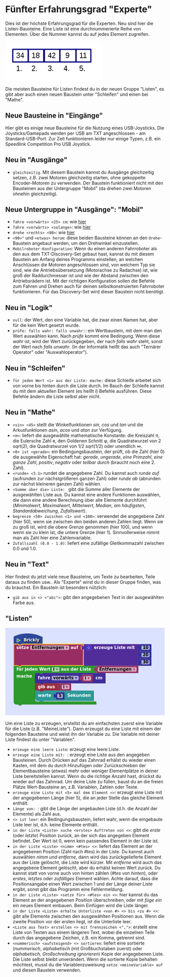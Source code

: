 # Fünfter Erfahrungsgrad "Experte"    

Dies ist der höchste Erfahrungsgrad für die Experten. Neu sind hier die Listen-Bausteine. Eine Liste ist eine durchnummerierte Reihe von Elementen. Über die Nummer kannst du auf jedes Element zugreifen.    

![Liste](list.png)    

Die meisten Bausteine für Listen findest du in der neuen Gruppe "Listen", es gibt aber auch einen neuen Baustein unter "Schleifen" und einen bei "Mathe".      

## Neue Bausteine in "Eingänge"    
Hier gibt es einige neue Bausteine für die Nutzung eines USB-Joysticks. Die Joysticks/Gamepads werden per USB am TXT angeschlossen - am Standard-USB-Port. Zur Zeit funktionieren leider nur einige Typen, z.B. ein Speedlink Competition Pro USB Joystick.    

## Neu in "Ausgänge"    
* `gleichzeitig`. Mit diesem Baustein kannst du Ausgänge gleichzeitig setzen, z.B. zwei Motoren gleichzeitig starten, ohne gekoppelte Encoder-Motoren zu verwenden. Der Baustein funktioniert nicht mit den Bausteinen aus der Untergruppe "Mobil" (da drehen zwei Motoren ohnehin gleichzeitig).     

## Neue Untergruppe in "Ausgänge": "Mobil"    
* `fahre <vorwärts> <25> cm`: wie [hier](level-1.md#fahre)  
* `fahre <vorwärts> <solange>`: wie [hier](level-2.md#fahresolange)  
* `drehe <rechts> <90>`: wie [hier](level-3.md#drehegrad)  
* `<90>°` und `<etwas> herum`: diese beiden Bausteine können an den `drehe`-Baustein angebaut werden, um den Drehwinkel einzustellen.    
* `Mobilroboter-Konfiguration`: Wenn du einen anderen Fahrroboter als den aus dem TXT-Discovery-Set gebaut hast, kannst du mit diesem Baustein am Anfang deines Programms einstellen, an welchen Anschlüssen die Motoren angeschlossen sind, von welchem Typ sie sind, wie die Antriebsübersetzung (Motorachse zu Radachse) ist, wie groß der Raddurchmesser ist und wie der Abstand zwischen den Antriebsrädern ist. Mit der richtigen Konfiguration sollen die Befehle zum Fahren und Drehen auch für deinen selbstkonstruierten Fahrroboter funktionieren. Für das Discovery-Set wird dieser Baustein nicht benötigt.      

## Neu in "Logik"       
* `null`: der Wert, den eine Variable hat, die zwar einen Namen hat, aber für die kein Wert gesetzt wurde.  
* `prüfe: falls wahr: falls unwahr:`: ein Wertbaustein, mit dem man den Wert auswählen kann. Nach *prüfe* kommt eine Bedingung. Wenn diese *wahr* ist, wird der Wert zurückgegeben, der nach *falls wahr* steht, sonst der Wert nach *falls unwahr*. (In der Informatik heißt das auch "Ternärer Operator" oder "Auswahloperator").       

## Neu in "Schleifen"       
* `für jeden Wert <i> aus der Liste: mache:` diese Schleife arbeitet sich von vorne bis hinten durch die Liste durch. Im Bauch der Schleife kannst du mit dem aktuellen Element (es heißt *i*) Befehle ausführen. Diese Befehle ändern die Liste selbst aber nicht.     

## Neu in "Mathe"     
* `<sin> <45>` stellt die Winkelfunktionen *sin*, *cos* und *tan* und die Arkusfunktionen *asin*, *acos* und *atan* zur Verfügung.  
* `<π>`: liefert die ausgewählte mathematische Konstante: die Kreiszahl π, die Eulersche Zahl e, den Goldenen Schnitt φ, die Quadratwurzel von 2 sqrt(2), die Quadratwurzel von 1/2 sqrt(1/2) oder unendlich ∞.  
* `<0> ist <gerade>`: ein Bedingungsbaustein, der prüft, ob die Zahl (hier 0) die ausgewählte Eigenschaft hat: *gerade*, *ungerade*, *eine Primzahl*, *eine ganze Zahl*, *positiv*, *negativ* oder *teilbar durch* (braucht noch eine 2. Zahl).
* `<runde> <3.1>` rundet die angegebene Zahl. Du kannst auch *runde auf* (aufrunden zur nächstgrößeren ganzen Zahl) oder *runde ab* (abrunden zur nächst kleineren ganzen Zahl) wählen.  
* `<Summe über die> Liste: ` gibt die Summe aller Elemente der ausgewählten Liste aus. Du kannst eine andere Funktionen auswählen, die dann eine andere Berechnung über alle Elemente durchführt (*Minimalwert*, *Maximalwert*, *Mittelwert*, *Median*, *am häufigsten*, *Standardabweichung*, *Zufallswert*).  
* `begrenze <50> zwischen <1> und <100>`: verwendet die angegebene Zahl (hier 50), wenn sie zwischen den beiden anderen Zahlen liegt. Wenn sie zu groß ist, wird die obere Grenze genommen (hier 100), und wenn wenn sie zu klein ist, die untere Grenze (hier 1). Sinnvollerweise nimmt man als Zahl hier eine Zahlenvariable.  
* `Zufallszahl (0.0 - 1.0)`: liefert eine zufällige Gleitkommazahl zwischen 0.0 und 1.0.     

## Neu in "Text"    
Hier findest du jetzt viele neue Bausteine, um Texte zu bearbeiten, Teile daraus zu finden usw.. Als "Experte" wirst du in dieser Gruppe finden, was du brauchst. Ein Baustein ist besonders nützlich:
* `gib aus in <> <"abc">`: gibt den angegebenen Text in der ausgewählten Farbe aus.    

## "Listen"    

![Beispiel für Liste](MeineListe.png)
    
Um eine Liste zu erzeugen, erstellst du am einfachsten zuerst eine Variable für die Liste (z.B. "MeineListe"). Dann erzeugst du eine Liste mit einem der folgenden Bausteine und weist ihn der Variable zu. Die Variable mit deiner Liste findest du unter "Variablen".    

* `erzeuge eine leere Liste`: erzeugt eine leere Liste.  
* `erzeuge eine Liste mit: `: erzeugt eine Liste aus den angegeben Bausteinen. Durch Drücken auf das Zahnrad erhälst du wieder einen Kasten, mit dem du durch Hinzufügen oder Zurückschieben der Elementbausteine (*etwas*) mehr oder weniger Elementplätze in deiner Liste bereitstellen kannst. Wenn du die richtige Anzahl hast, drückst du wieder auf das Zahnrad. Um deine Liste zu füllen, baust du an die freien Plätze Wert-Bausteine an, z.B. Variablen, Zahlen oder Texte.  
* `erzeuge eine Liste mit <5> mal dem Element <>`: erzeugt eine Liste mit der angegebenen Länge (hier 5), die an jeder Stelle das gleiche Element enthält.  
* `Länge von: `: gibt die Länge der angebauten Liste (d.h. die Anzahl der Elemente) als Zahl aus.  
* `<> ist leer`: ein Bedingungsbaustein, liefert wahr, wenn die eingebaute Liste leer ist, d.h. keine Elemente enthält.  
* `in der Liste <Liste> suche <erstes> Auftreten von <>`: gibt die *erste* (oder *letzte*) Position zurück, an der sich das angegeben Element befindet. Der Wert ist 0, wenn kein passendes Element in der Liste ist.  
* `in der Liste <Liste> <nimm> <#tes> <>`: liefert das Element an der angegebenen Position (Zahl nach *#tes*) in der Liste. Du kannst auch auswählen *nimm und entferne*, dann wird das zurückgelieferte Element aus der Liste gelöscht, die Liste wird kürzer. Mit *entferne* wird auch das angegebene Element gelöscht, aber du erhälst keinen Wert zurück. Du kannst statt von vorne auch von hinten zählen (*#tes von hinten*), oder *erstes*, *letztes* oder *zufälliges* Element wählen. Achte darauf, dass die Positionsangabe einen Wert zwischen 1 und der Länge deiner Liste ergibt, sonst gibt das Programm eine Fehlermeldung.  
* `in der Liste <Liste> <setze für> <#tes> ein <>`: hier kannst du das Element an der angegebenen Position überschreiben, oder mit *füge ein* ein neues Element einbauen. Beim Einfügen wird die Liste länger.  
* `in der Liste <Liste> erhalte Unterliste <von #> <> bis <zu #> <>`: gibt alle Elemente zwischen den ausgewählten Positionen aus. Wenn die zweite Position vor der ersten liegt, ist die Unterliste leer.  
* `<Liste aus Text> erstellen <> mit Trennzeichen <",">`: erstellt eine Liste von Texten aus einem längeren Text, wobei die einzelnen Teile durch das angegebene Zeichen, z.B. ein Komma, getrennt sind.  
* `<nummerisch> <aufsteigend> <> sortieren`: liefert eine sortierte (*nummerisch*, *alphabetisch* (mit Großbuchstaben zuerst) oder *alphabetisch, Großschreibung ignorieren*) Kopie der angegebenen Liste. Die Liste selbst bleibt unverändert. Wenn die sortierte Kopie behalten möchtest, musst du die Variablenzuweisung `setze <meineVariable> auf` und diesen Baustein verwenden.

